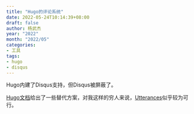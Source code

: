 ```yaml
---
title: "Hugo的评论系统"
date: 2022-05-24T10:14:39+08:00
draft: false
author: 杨武杰
year: "2022"
month: "2022/05"
categories:
- 工具
tags:
- hugo
- disqus
---
```

Hugo内建了Disqus支持，但Disqus被屏蔽了。
<!--more-->
[Hugo文档](https://gohugo.io/content-management/comments/)给出了一些替代方案，对我这样的穷人来说，[Utterances](https://utteranc.es/)似乎较为可行。